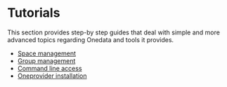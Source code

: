 
# Tutorials
This section provides step-by step guides that deal with simple and more advanced topics regarding Onedata and tools it provides.

* [Space management](screencast_space_management.md)
* [Group management](screencast_group_management.md)
* [Command line access](screencast_oneclient_remote.md)
* [Oneprovider installation]()

